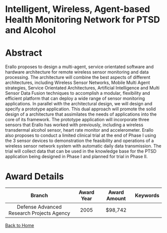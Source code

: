 
Intelligent, Wireless, Agent-based Health Monitoring Network for PTSD and Alcohol
=================================================================================

# Abstract


Erallo proposes to design a multi-agent, service orientated software and hardware architecture for remote wireless sensor monitoring and data processing. The architecture will combine the best aspects of different architectures, including Wireless Sensor Networks, Mobile Multi Agent strategies, Service Orientated Architectures, Artificial Intelligence and Multi Sensor Data Fusion techniques to accomplish a modular, flexibility and efficient platform that can deploy a wide range of sensor monitoring applications.   In parallel with the architectural design, we will design and specify a prototype application.  This dual approach will promote the solid design of a architecture that assimilates the needs of applications into the core of its framework.  The prototype application will incorporate three sensors that Erallo has worked with previously, including a wireless transdermal alcohol sensor, heart rate monitor and accelerometer. Erallo also proposes to conduct a limited clinical trial at the end of Phase I using the 3 sensor devices to demonstration the feasibility and operations of a wireless sensor network system with automatic daily data transmission. The trial will collect data that can be used in the knowledge base for the PTSD application being designed in Phase I and planned for trial in Phase II.  

# Award Details

|Branch|Award Year|Award Amount|Keywords|
| :---: | :---: | :---: | :---: |
|Defense Advanced Research Projects Agency|2005|$98,742||
  
  


[Back to Home](https://github.com/chrischow/dod_sbir_awards#82)